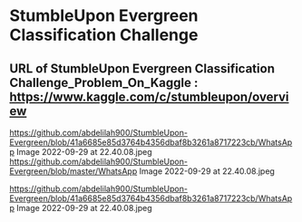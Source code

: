 # StumbleUpon Evergreen Classification Challenge
## URL of StumbleUpon Evergreen Classification Challenge_Problem_On_Kaggle : https://www.kaggle.com/c/stumbleupon/overview
https://github.com/abdelilah900/StumbleUpon-Evergreen/blob/41a6685e85d3764b4356dbaf8b3261a8717223cb/WhatsApp Image 2022-09-29 at 22.40.08.jpeg
https://github.com/abdelilah900/StumbleUpon-Evergreen/blob/master/WhatsApp Image 2022-09-29 at 22.40.08.jpeg

https://github.com/abdelilah900/StumbleUpon-Evergreen/blob/41a6685e85d3764b4356dbaf8b3261a8717223cb/WhatsApp Image 2022-09-29 at 22.40.08.jpeg

